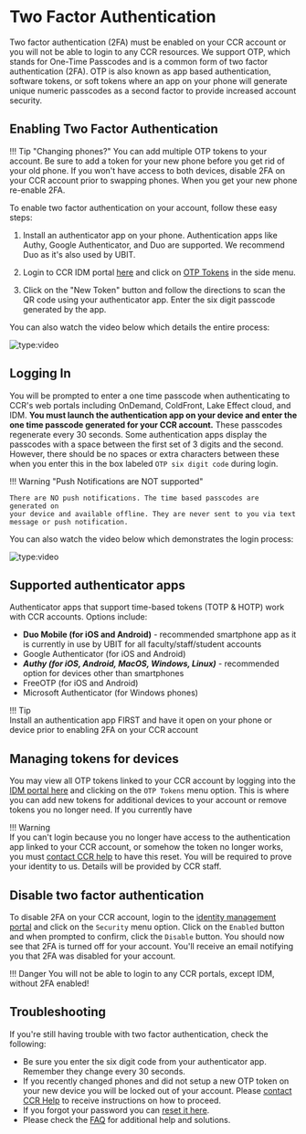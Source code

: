 # Two Factor Authentication

Two factor authentication (2FA) must be enabled on your CCR account or you will
not be able to login to any CCR resources. We support OTP, which stands for
One-Time Passcodes and is a common form of two factor authentication (2FA). OTP
is also known as app based authentication, software tokens, or soft tokens
where an app on your phone will generate unique numeric passcodes as a second
factor to provide increased account security.

## Enabling Two Factor Authentication

!!! Tip "Changing phones?" 
    You can add multiple OTP tokens to your account. Be sure
    to add a token for your new phone before you get rid of your old phone. If
    you won't have access to both devices, disable 2FA on your CCR account
    prior to swapping phones. When you get your new phone re-enable 2FA.  

To enable two factor authentication on your account, follow these easy steps:

1. Install an authenticator app on your phone. Authentication apps like Authy,
   Google Authenticator, and Duo are supported. We recommend Duo as it's also used by UBIT.

2. Login to CCR IDM portal [here](https://idm.ccr.buffalo.edu/) and click on
   [OTP Tokens](https://idm.ccr.buffalo.edu/otp) in the side menu.

3. Click on the "New Token" button and follow the directions to scan the QR
   code using your authenticator app. Enter the six digit passcode generated by the app.

You can also watch the video below which details the entire process:

![type:video](https://youtube.com/embed/vBpiNWsAv-8)  

## Logging In

You will be prompted to enter a one time passcode when authenticating to CCR's
web portals including OnDemand, ColdFront, Lake Effect cloud, and IDM. **You
must launch the authentication app on your device and enter the one time
passcode generated for your CCR account.**  These passcodes regenerate every 30
seconds. Some authentication apps display the passcodes with a space between
the first set of 3 digits and the second.  However, there should be no spaces
or extra characters between these when you enter this in the box labeled `OTP six digit code`
during login.

!!! Warning "Push Notifications are NOT supported"

    There are NO push notifications. The time based passcodes are generated on
    your device and available offline. They are never sent to you via text
    message or push notification.

You can also watch the video below which demonstrates the login process:

![type:video](https://youtube.com/embed/7DcoWk57mKg)

## Supported authenticator apps

Authenticator apps that support time-based tokens (TOTP & HOTP) work with CCR
accounts.  Options include:  

- **Duo Mobile (for iOS and Android)** - recommended smartphone app as it is
  currently in use by UBIT for all faculty/staff/student accounts  
- Google Authenticator (for iOS and Android)  
- **_Authy (for iOS, Android, MacOS, Windows, Linux)_** - recommended option for devices other than smartphones  
- FreeOTP (for iOS and Android)  
- Microsoft Authenticator (for Windows phones)  

!!! Tip    
    Install an authentication app FIRST and have it open on your phone or
    device prior to enabling 2FA on your CCR account  

## Managing tokens for devices  

You may view all OTP tokens linked to your CCR account by logging into the [IDM
portal here](https://idm.ccr.buffalo.edu) and clicking on the `OTP Tokens` menu
option. This is where you can add new tokens for additional devices to your
account or remove tokens you no longer need.  If you currently have

!!! Warning  
    If you can't login because you no longer have access to the authentication
    app linked to your CCR account, or somehow the token no longer works, you
    must [contact CCR help](help.md) to have this reset.  You will be
    required to prove your identity to us.  Details will be provided by CCR
    staff.

## Disable two factor authentication  

To disable 2FA on your CCR account, login to the [identity management
portal](https://idm.ccr.buffalo.edu) and click on the `Security` menu option.
Click on the `Enabled` button and when prompted to confirm, click the `Disable`
button.  You should now see that 2FA is turned off for your account.  You'll
receive an email notifying you that 2FA was disabled for your account.    

!!! Danger
    You will not be able to login to any CCR portals, except IDM, without 2FA enabled!  

## Troubleshooting

If you're still having trouble with two factor authentication, check the following:

- Be sure you enter the six digit code from your authenticator app. Remember they
  change every 30 seconds.
- If you recently changed phones and did not setup a new OTP token on your new
  device you will be locked out of your account. Please [contact CCR Help](help.md)
  to receive instructions on how to proceed.
- If you forgot your password you can [reset it here](https://idm.ccr.buffalo.edu/auth/forgotpw).
- Please check the [FAQ](faq.md) for additional help and solutions.
